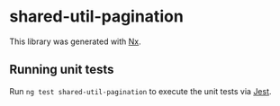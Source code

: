 # shared-util-pagination

This library was generated with [Nx](https://nx.dev).

## Running unit tests

Run `ng test shared-util-pagination` to execute the unit tests via [Jest](https://jestjs.io).
